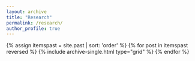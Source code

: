 ```yaml
---
layout: archive
title: "Research"
permalink: /research/
author_profile: true
---
```

<div class="container">
<div class="grid__wrapper">
  {% assign itemspast = site.past | sort: 'order' %}  
  {% for post in itemspast reversed %}
    {% include archive-single.html type="grid" %}
  {% endfor %}
</div>
</div>
